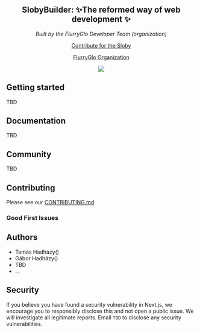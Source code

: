 <h2 align="center"><b>SlobyBuilder</b>: ✨The reformed way of web development ✨</h2>
<p align="center"><i>Built by the FlurryGlo Developer Team (organization)</i></p>
<p align="center"> <a href="https://github.com/FlurryGlo/Sloby/blob/sloby-nextjs/CONTRIBUTING.md">Contribute for the Sloby</a></p>
<p align="center"> 
  <a href="github.com/FlurryGlo"> FlurryGlo Organization </a>

</p>
<p align="center"> 
 <img src="https://img.shields.io/github/contributors/FlurryGlo/Sloby?label=Contributors%20&style=flat-square "/> 
</p>

## Getting started 

TBD

## Documentation 

TBD

## Community

TBD


## Contributing 

 Please see our [CONTRIBUTING.md](/CONTRIBUTING.md).
 

### Good First Issues 

## Authors 

- Tamás Hadházy()
- Gábor Hadházy()
- TBD
- ...

## Security 

If you believe you have found a security vulnerability in Next.js, we encourage you to responsibly disclose this and not open a public issue. We will investigate all legitimate reports. Email `TBD` to disclose any security vulnerabilities.


